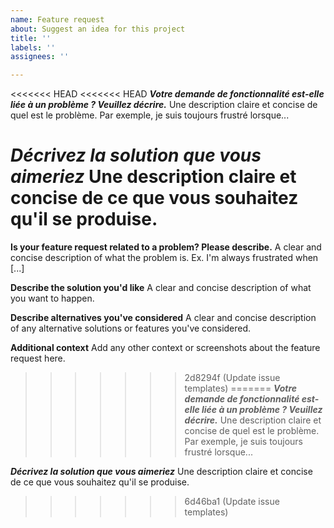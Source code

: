 ```yaml
---
name: Feature request
about: Suggest an idea for this project
title: ''
labels: ''
assignees: ''

---
```


<<<<<<< HEAD
<<<<<<< HEAD
***Votre demande de fonctionnalité est-elle liée à un problème ? Veuillez décrire.***
Une description claire et concise de quel est le problème. Par exemple, je suis toujours frustré lorsque...

***Décrivez la solution que vous aimeriez***
Une description claire et concise de ce que vous souhaitez qu'il se produise.
=======
**Is your feature request related to a problem? Please describe.**
A clear and concise description of what the problem is. Ex. I'm always frustrated when [...]

**Describe the solution you'd like**
A clear and concise description of what you want to happen.

**Describe alternatives you've considered**
A clear and concise description of any alternative solutions or features you've considered.

**Additional context**
Add any other context or screenshots about the feature request here.
>>>>>>> 2d8294f (Update issue templates)
=======
***Votre demande de fonctionnalité est-elle liée à un problème ? Veuillez décrire.***
Une description claire et concise de quel est le problème. Par exemple, je suis toujours frustré lorsque...

***Décrivez la solution que vous aimeriez***
Une description claire et concise de ce que vous souhaitez qu'il se produise.
>>>>>>> 6d46ba1 (Update issue templates)
